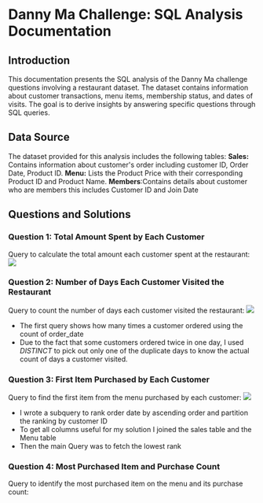 # Danny Ma Challenge: SQL Analysis Documentation
## Introduction
This documentation presents the SQL analysis of the Danny Ma challenge questions involving a restaurant dataset. The dataset contains information about customer transactions, menu items, membership status, and dates of visits. The goal is to derive insights by answering specific questions through SQL queries.
## Data Source
The dataset provided for this analysis includes the following tables:
**Sales:** Contains information about customer's order including customer ID, Order Date, Product ID.
**Menu:**  Lists the Product Price with their corresponding Product ID and  Product Name.
**Members**:Contains details about customer who are members this includes Customer ID and Join Date
## Questions and Solutions
### Question 1: Total Amount Spent by Each Customer
Query to calculate the total amount each customer spent at the restaurant:
![](https://github.com/AnietieJohnson/Danny-Ma-week-1-challenge-/blob/main/solution%20to%20question%201.png)
### Question 2: Number of Days Each Customer Visited the Restaurant
Query to count the number of days each customer visited the restaurant:
![](https://github.com/AnietieJohnson/Danny-Ma-week-1-challenge-/blob/main/Answer%20to%20question%202.png)
- The first query shows how many times a customer ordered using the count of order_date
- Due to the fact that some customers ordered twice in one day, I used *DISTINCT* to pick out only one of the duplicate days to know the actual count of days a customer visited.
### Question 3: First Item Purchased by Each Customer
Query to find the first item from the menu purchased by each customer:
![](https://github.com/AnietieJohnson/Danny-Ma-week-1-challenge-/blob/main/solution%20to%20question%203.png)
- I wrote a subquery to rank order date by ascending order and partition the ranking by customer ID
- To get all columns useful for my solution I joined the sales table and the Menu table
- Then the main Query was to fetch the lowest rank
### Question 4: Most Purchased Item and Purchase Count
Query to identify the most purchased item on the menu and its purchase count:
